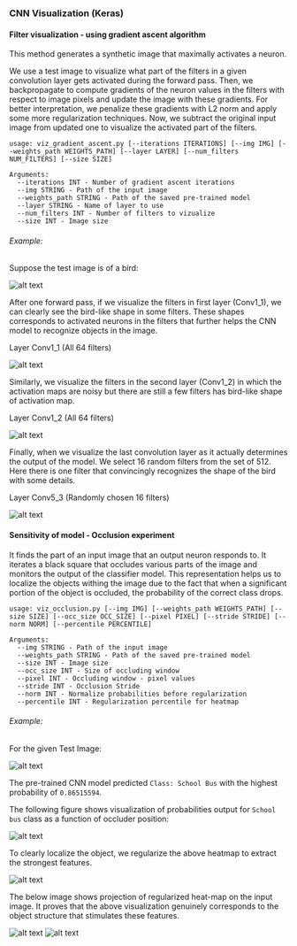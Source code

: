 ### CNN Visualization (Keras)

#### Filter visualization - using gradient ascent algorithm
  
  This method generates a synthetic image that maximally activates a neuron. 

  We use a test image to visualize what part of the filters in a given convolution layer gets activated during the forward pass. Then, we backpropagate to compute gradients of the neuron values in the filters with respect to image pixels and update the image with these gradients. For better interpretation, we penalize these gradients with L2 norm and apply some more regularization techniques. Now, we subtract the original input image from updated one to visualize the activated part of the filters.


    usage: viz_gradient_ascent.py [--iterations ITERATIONS] [--img IMG] [--weights_path WEIGHTS_PATH] [--layer LAYER] [--num_filters NUM_FILTERS] [--size SIZE]

    Arguments:
      --iterations INT - Number of gradient ascent iterations
      --img STRING - Path of the input image
      --weights_path STRING - Path of the saved pre-trained model
      --layer STRING - Name of layer to use
      --num_filters INT - Number of filters to vizualize
      --size INT - Image size

###### Example:

Suppose the test image is of a bird:

![alt text](https://github.com/pranshu28/cnn-viz/blob/master/test_image/index.jpeg "Test Image")

After one forward pass, if we visualize the filters in first layer (Conv1_1), we can clearly see the bird-like shape in some filters. These shapes corresponds to activated neurons in the filters that further helps the CNN model to recognize objects in the image. 

Layer Conv1_1 (All 64 filters)

![alt text](https://github.com/pranshu28/cnn-viz/blob/master/cnn_filters/filters_conv1_1_index.jpeg "Layer Conv1_1")

Similarly, we visualize the filters in the second layer (Conv1_2) in which the activation maps are noisy but there are still a few filters has bird-like shape of activation map.

Layer Conv1_2 (All 64 filters)

![alt text](https://github.com/pranshu28/cnn-viz/blob/master/cnn_filters/filters_conv1_2_index.jpeg "Layer Conv1_2")

Finally, when we visualize the last convolution layer as it actually determines the output of the model. We select 16 random filters from the 
set of 512. Here there is one filter that convincingly recognizes the shape of the bird with some details.

Layer Conv5_3 (Randomly chosen 16 filters)

![alt text](https://github.com/pranshu28/cnn-viz/blob/master/cnn_filters/filters_conv5_3_index.jpeg "Layer Conv5_3")

#### Sensitivity of model - Occlusion experiment 
  
  It finds the part of an input image that an output neuron responds to. It iterates a black square that occludes various parts of the image and monitors the output of the classifier model. This representation helps us to localize the objects withing the image due to the fact that when a significant portion of the object is occluded, the probability of the correct class drops.

    usage: viz_occlusion.py [--img IMG] [--weights_path WEIGHTS_PATH] [--size SIZE] [--occ_size OCC_SIZE] [--pixel PIXEL] [--stride STRIDE] [--norm NORM] [--percentile PERCENTILE]

    Arguments:
      --img STRING - Path of the input image      
      --weights_path STRING - Path of the saved pre-trained model      
      --size INT - Image size      
      --occ_size INT - Size of occluding window      
      --pixel INT - Occluding window - pixel values      
      --stride INT - Occlusion Stride      
      --norm INT - Normalize probabilities before regularization 
      --percentile INT - Regularization percentile for heatmap

###### Example:

For the given Test Image:

![alt text](https://github.com/pranshu28/cnn-viz/blob/master/test_image/bus.jpg "Test Image")

The pre-trained CNN model predicted `Class: School Bus` with the highest probability of `0.86515594`.    

The following figure shows visualization of probabilities output for `School bus` class as a function of occluder position:

![alt text](https://github.com/pranshu28/cnn-viz/blob/master/occ_exp/heatmap_bus.jpg "Probability heatmap after occlusion experiment")

To clearly localize the object, we regularize the above heatmap to extract the strongest features.

![alt text](https://github.com/pranshu28/cnn-viz/blob/master/occ_exp/heatmap_reg_bus.jpg "Regularized Heatmap")

The below image shows projection of regularized heat-map on the input image. It proves that the above visualization genuinely corresponds to the object structure that stimulates these features.

![alt text](https://github.com/pranshu28/cnn-viz/blob/master/test_image/bus.jpg "Test Image")
![alt text](https://github.com/pranshu28/cnn-viz/blob/master/occ_exp/final_bus.jpg "Projection of Heatmap on given image")
